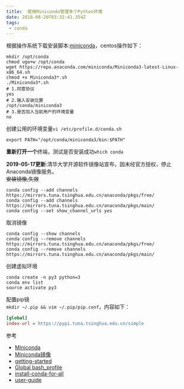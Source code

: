 ```yaml
---
title:  使用Miniconda管理多个Python环境
date: 2018-08-20T03:32:41.354Z
tags: 
 - conda
---
```


根据操作系统下载安装脚本:[miniconda](https://docs.conda.io/en/latest/miniconda.html)，centos操作如下：
```shell
mkdir /opt/conda
chmod ugo+w /opt/conda
wget https://repo.anaconda.com/miniconda/Miniconda3-latest-Linux-x86_64.sh
chmod +x Miniconda3*.sh
./Miniconda3*.sh
# 1.同意协议
yes
# 2.输入安装位置
/opt/conda/miniconda3
# 3.是否加入当前用户的环境变量
no
```

创建公用的环境变量`vi /etc/profile.d/conda.sh`
```shell
export PATH="/opt/conda/miniconda3/bin:$PATH"
```

**重新打开一个**终端，测试是否安装成功`which conda`

**2019-05-17更新**:清华大学开源软件镜像站宣布，因未经官方授权，停止Anaconda镜像服务。  
~~安装镜像,失效~~
```shell
conda config --add channels https://mirrors.tuna.tsinghua.edu.cn/anaconda/pkgs/free/
conda config --add channels https://mirrors.tuna.tsinghua.edu.cn/anaconda/pkgs/main/
conda config --set show_channel_urls yes
```

取消镜像
```
conda config --show channels
conda config --remove channels https://mirrors.tuna.tsinghua.edu.cn/anaconda/pkgs/free/  
conda config --remove channels https://mirrors.tuna.tsinghua.edu.cn/anaconda/pkgs/main/
```

创建虚拟环境
```shell
conda create -n py3 python=3
conda env list
source activate py3
```

配置pip镜  
`mkdir ~/.pip && vim ~/.pip/pip.conf`，内容如下：
```ini
[global]
index-url = https://pypi.tuna.tsinghua.edu.cn/simple
```



参考

- [Miniconda](https://docs.conda.io/en/latest/miniconda.html)
- [Miniconda镜像](https://mirrors.tuna.tsinghua.edu.cn/help/anaconda/)
- [getting-started](https://conda.io/docs/user-guide/getting-started.html)
- [Global bash_profile](https://serverfault.com/questions/491585/is-there-a-global-bash-profile-for-all-users-on-a-system)
- [install-conda-for-all](https://stackoverflow.com/questions/27263620/how-to-install-anaconda-python-for-all-users)
- [user-guide](https://docs.conda.io/projects/conda/en/latest/user-guide/tasks/manage-environments.html)